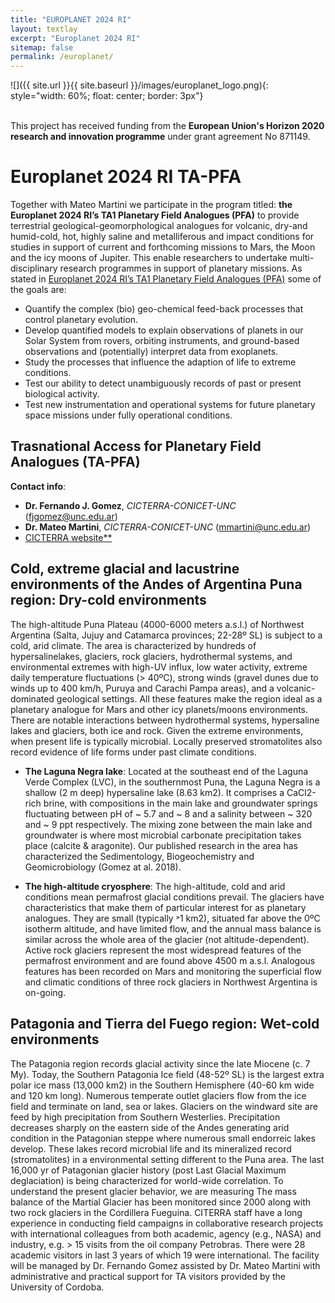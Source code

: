 ```yaml
---
title: "EUROPLANET 2024 RI"
layout: textlay
excerpt: "Europlanet 2024 RI"
sitemap: false
permalink: /europlanet/
---
```


![]({{ site.url }}{{ site.baseurl }}/images/europlanet_logo.png){: style="width: 60%; float: center; border: 3px"} <font size="1"></font><br><br>

This project has received funding from the **European Union's Horizon 2020 research and innovation programme** under grant agreement No 871149.

# Europlanet 2024 RI TA-PFA

Together with Mateo Martini we participate in the program titled: **the Europlanet 2024 RI’s TA1 Planetary Field Analogues (PFA)** to provide terrestrial geological-geomorphological analogues for volcanic, dry-and humid-cold, hot, highly saline and metalliferous and impact conditions for studies in support of current and forthcoming missions to Mars, the Moon and the icy moons of Jupiter. This enable researchers to undertake multi-disciplinary research programmes in support of planetary missions. As stated in [Europlanet 2024 RI’s TA1 Planetary Field Analogues (PFA)](https://www.europlanet-society.org/europlanet-2024-ri/ta1-pfa/) some of the goals are:

- Quantify the complex (bio) geo-chemical feed-back processes that control planetary evolution.
- Develop quantified models to explain observations of planets in our Solar System from rovers, orbiting instruments, and ground-based observations and (potentially) interpret data from exoplanets.
- Study the processes that influence the adaption of life to extreme conditions.
- Test our ability to detect unambiguously records of past or present biological activity.
- Test new instrumentation and operational systems for future planetary space missions under fully operational conditions.


## Trasnational Access for Planetary Field Analogues (TA-PFA)

**Contact info**:

- **Dr. Fernando J. Gomez**, *CICTERRA-CONICET-UNC* (fjgomez@unc.edu.ar) 
- **Dr. Mateo Martini**, *CICTERRA-CONICET-UNC* (mmartini@unc.edu.ar)
- [CICTERRA website**](http://cicterra.conicet.unc.edu.ar/es/)

## Cold, extreme glacial and lacustrine environments of the Andes of Argentina Puna region: Dry-cold environments

The high-altitude Puna Plateau (4000-6000 meters a.s.l.) of Northwest Argentina (Salta, Jujuy and Catamarca provinces; 22-28º SL) is subject to a cold, arid climate. The area is characterized by hundreds of hypersalinelakes, glaciers, rock glaciers, hydrothermal systems, and environmental extremes with high-UV influx, low water activity, extreme daily temperature fluctuations (> 40ºC), strong winds (gravel dunes due to winds up to 400 km/h, Puruya and Carachi Pampa areas), and a volcanic-dominated geological settings. All these features make the region ideal as a planetary analogue for Mars and other icy planets/moons environments. There are notable interactions between hydrothermal systems, hypersaline lakes and glaciers, both ice and rock. Given the extreme environments, when present life is typically microbial. Locally preserved stromatolites also record evidence of life forms under past climate conditions.
 
- **The Laguna Negra lake**: Located at the southeast end of the Laguna Verde Complex (LVC), in the southernmost Puna, the Laguna Negra is a shallow (2 m deep) hypersaline lake (8.63 km2). It comprises a CaCl2-rich brine, with compositions in the main lake and groundwater springs fluctuating between pH of ~ 5.7 and ~ 8 and a salinity between ~ 320 and ~ 9 ppt respectively. The mixing zone between the main lake and groundwater is where most microbial carbonate precipitation takes place (calcite & aragonite). Our published research in the area has characterized the Sedimentology, Biogeochemistry and Geomicrobiology (Gomez at al. 2018).

- **The high-altitude cryosphere**: The high-altitude, cold and arid conditions mean permafrost glacial conditions prevail. The glaciers have characteristics that make them of particular interest for as planetary analogues. They are small (typically ˃1 km2), situated far above the 0ºC isotherm altitude, and have limited flow, and the annual mass balance is similar across the whole area of the glacier (not altitude-dependent). Active rock glaciers represent the most widespread features of the permafrost environment and are found above 4500 m a.s.l. Analogous features has been recorded on Mars and monitoring the superficial flow and climatic conditions of three rock glaciers in Northwest Argentina is on-going.


## Patagonia and Tierra del Fuego region: Wet-cold environments

The Patagonia region records glacial activity since the late Miocene (c. 7 My). Today, the Southern Patagonia Ice field (48-52º SL) is the largest extra polar ice mass (13,000 km2) in the Southern Hemisphere (40-60 km wide and 120 km long). Numerous temperate outlet glaciers flow from the ice field and terminate on land, sea or lakes. Glaciers on the windward site are feed by high precipitation from Southern Westerlies. Precipitation decreases sharply on the eastern side of the Andes generating arid condition in the Patagonian steppe where numerous small endorreic lakes develop. These lakes record microbial life and its mineralized record (stromatolites) in a environmental setting different to the Puna area. The last 16,000 yr of Patagonian glacier history (post Last Glacial Maximum deglaciation) is being characterized for world-wide correlation. To understand the present glacier behavior, we are measuring The mass balance of the Martial Glacier has been monitored since 2000 along with two rock glaciers in the Cordillera Fueguina. CITERRA staff have a long experience in conducting field campaigns in collaborative research projects with international colleagues from both academic, agency (e.g., NASA) and industry, e.g. > 15 visits from the oil company Petrobras. There were 28 academic visitors in last 3 years of which 19 were international. The facility will be managed by Dr. Fernando Gomez assisted by Dr. Mateo Martini with administrative and practical support for TA visitors provided by the University of Cordoba.
